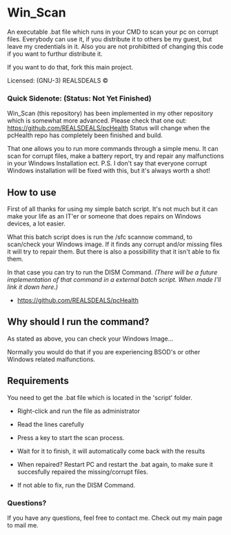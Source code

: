 # Win_Scan

An executable .bat file which runs in your CMD to scan your pc on corrupt files.
Everybody can use it, if you distribute it to others be my guest, but leave my credentials in it.
Also you are not prohibitted of changing this code if you want to furthur distribute it.

If you want to do that, fork this main project.

Licensed: (GNU-3) REALSDEALS ©

### Quick Sidenote: (Status: Not Yet Finished)
Win_Scan (this repository) has been implemented in my other repository which is somewhat more advanced.
Please check that one out: https://github.com/REALSDEALS/pcHealth 
Status will change when the pcHealth repo has completely been finished and build.

That one allows you to run more commands through a simple menu.
It can scan for corrupt files, make a battery report, try and repair any malfunctions in your Windows Installation ect.
P.S. I don't say that everyone corrupt Windows installation will be fixed with this, but it's always worth a shot!

## How to use

First of all thanks for using my simple batch script. It's not much but it can make your life as an IT'er or someone that does repairs on Windows devices, a lot easier.

What this batch script does is run the /sfc scannow command, to scan/check your Windows image. If it finds any corrupt and/or missing files it will try to repair them. But there is also a possibillity that it isn't able to fix them.

In that case you can try to run the DISM Command.
_(There will be a future implementation of that command in a external batch script. When made I'll link it down here.)_

- https://github.com/REALSDEALS/pcHealth 

## Why should I run the command?

As stated as above, you can check your Windows Image...

Normally you would do that if you are experiencing BSOD's or other Windows related malfunctions.

## Requirements

You need to get the .bat file which is located in the 'script' folder.

- Right-click and run the file as administrator
- Read the lines carefully
- Press a key to start the scan process.
- Wait for it to finish, it will automatically come back with the results

- When repaired? Restart PC and restart the .bat again, to make sure it succesfully repaired the missing/corrupt files.

- If not able to fix, run the DISM Command.

### Questions?

If you have any questions, feel free to contact me.
Check out my main page to mail me.

